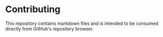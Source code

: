 # Contributing

This repository contains markdown files and is intended to be consumed directly from GitHub's repository browser.
